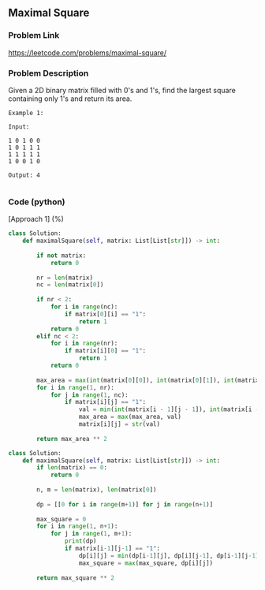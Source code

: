 ## Maximal Square

### Problem Link

https://leetcode.com/problems/maximal-square/

### Problem Description 

Given a 2D binary matrix filled with 0's and 1's, find the largest square containing only 1's and return its area.

```
Example 1:

Input: 

1 0 1 0 0
1 0 1 1 1
1 1 1 1 1
1 0 0 1 0

Output: 4


```


### Code (python)

[Approach 1] (%) 

```python
class Solution:
    def maximalSquare(self, matrix: List[List[str]]) -> int:
        
        if not matrix:
            return 0
        
        nr = len(matrix)
        nc = len(matrix[0])
        
        if nr < 2:
            for i in range(nc):
                if matrix[0][i] == "1":
                    return 1
            return 0
        elif nc < 2:
            for i in range(nr):
                if matrix[i][0] == "1":
                    return 1
            return 0
        
        max_area = max(int(matrix[0][0]), int(matrix[0][1]), int(matrix[1][0]))
        for i in range(1, nr):
            for j in range(1, nc):
                if matrix[i][j] == "1":
                    val = min(int(matrix[i - 1][j - 1]), int(matrix[i - 1][j]), int(matrix[i][j - 1])) + 1
                    max_area = max(max_area, val)
                    matrix[i][j] = str(val)
        
        return max_area ** 2
```

```python
class Solution:
    def maximalSquare(self, matrix: List[List[str]]) -> int:
        if len(matrix) == 0:
            return 0
    
        n, m = len(matrix), len(matrix[0])
        
        dp = [[0 for i in range(m+1)] for j in range(n+1)]
        
        max_square = 0
        for i in range(1, n+1):
            for j in range(1, m+1):
                print(dp)
                if matrix[i-1][j-1] == "1":
                    dp[i][j] = min(dp[i-1][j], dp[i][j-1], dp[i-1][j-1]) + 1
                    max_square = max(max_square, dp[i][j])    
                    
        return max_square ** 2
```